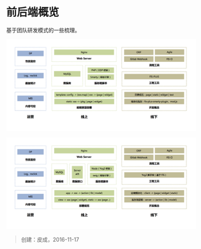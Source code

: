 # 前后端概览

基于团队研发模式的一些梳理。

![PHP+Smarty](../assets/img/engineering/01.png)

![PHP+Smarty](../assets/img/engineering/02.png)

> 创建：皮成，2016-11-17
